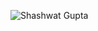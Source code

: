 ![Shashwat Gupta](https://user-images.githubusercontent.com/71589232/116669238-f6d40280-a9bb-11eb-943f-f8d08ab2c184.png)
